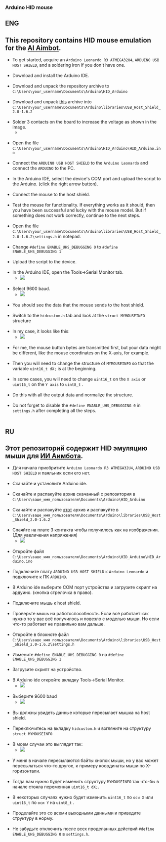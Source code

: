 ### Arduino HID mouse
## ENG
## This repository contains HID mouse emulation for the [AI Aimbot](https://github.com/SunOner/yolov8_aimbot).
- To get started, acquire an `Arduino Leonardo R3 ATMEGA32U4`, `ARDUINO USB HOST SHIELD`, and a soldering iron if you don't have one.
<br></br>
- Download and install the Arduino IDE.
<br></br>
- Download and unpack the repository archive to `C:\Users\your_username\Documents\Arduino\HID_Arduino`
<br></br>
- Download and unpack [this](https://github.com/felis/USB_Host_Shield_2.0/releases/tag/1.6.2) archive into `C:\Users\your_username\Documents\Arduino\libraries\USB_Host_Shield_2.0-1.6.2`
<br></br>
- Solder 3 contacts on the board to increase the voltage as shown in the image.
  - [](https://github.com/SunOner/HID_Arduino/blob/main/docs/media/host_shield_board.png)
<br></br>
- Open the file `C:\Users\your_username\Documents\Arduino\HID_Arduino\HID_Arduino.ino`
<br></br>
- Connect the `ARDUINO USB HOST SHIELD` to the `Arduino Leonardo` and connect the `ARDUINO` to the PC.
<br></br>
- In the Arduino IDE, select the device's COM port and upload the script to the Arduino. (click the right arrow button).
<br></br>
- Connect the mouse to the host shield.
<br></br>
- Test the mouse for functionality. If everything works as it should, then you have been successful and lucky with the mouse model. But if something does not work correctly, continue to the next steps.
<br></br>
- Open the file `C:\Users\your_username\Documents\Arduino\libraries\USB_Host_Shield_2.0-1.6.2\settings.h` in notepad.
<br></br>
- Change `#define ENABLE_UHS_DEBUGGING 0` to `#define ENABLE_UHS_DEBUGGING 1`
<br></br>
- Upload the script to the device.
<br></br>
- In the Arduino IDE, open the Tools->Serial Monitor tab.
  - ![](https://github.com/SunOner/HID_Arduino/blob/main/docs/media/serial_monitor.png)
<br></br>
- Select 9600 baud.
  - ![](https://github.com/SunOner/HID_Arduino/blob/main/docs/media/baud.png)
<br></br>
- You should see the data that the mouse sends to the host shield.
<br></br>
- Switch to the `hidcustom.h` tab and look at the `struct MYMOUSEINFO` structure
<br></br>
- In my case, it looks like this:
  - ![](https://github.com/SunOner/HID_Arduino/blob/main/docs/media/struct.png)
<br></br>
- For me, the mouse button bytes are transmitted first, but your data might be different, like the mouse coordinates on the X-axis, for example.
<br></br>
- Then you will need to change the structure of `MYMOUSEINFO` so that the variable `uint16_t dX;` is at the beginning.
<br></br>
- In some cases, you will need to change `uint16_t` on the `X axis` or `uint16_t` on the `Y axis` to `uint8_t` .
<br></br>
- Do this with all the output data and normalize the structure.
<br></br>
- Do not forget to disable the `#define ENABLE_UHS_DEBUGGING 0` in `settings.h` after completing all the steps.
<br></br>
## RU
## Этот репозиторий содержит HID эмуляцию мыши для [ИИ Аимбота](https://github.com/SunOner/yolov8_aimbot).
- Для начала приобритите `Arduino Leonardo R3 ATMEGA32U4`, `ARDUINO USB HOST SHIELD` и паяльник если его нет.
<br></br>
- Скачайте и установите Arduino ide.
<br></br>
- Скачайте и распакуйте архив скачанный с репозитория в `C:\Users\ваше_имя_пользователя\Documents\Arduino\HID_Arduino`
<br></br>
- Скачайте и распакуйте [этот](https://github.com/felis/USB_Host_Shield_2.0/releases/tag/1.6.2) архив и распакуйте в `C:\Users\ваше_имя_пользователя\Documents\Arduino\libraries\USB_Host_Shield_2.0-1.6.2`
<br></br>
- Спаяйте на плате 3 контакта чтобы получилось как на изображении. (Для увеличения напряжения)
	- ![](https://github.com/SunOner/HID_Arduino/blob/main/docs/media/host_shield_board.png)
<br></br>
- Откройте файл `C:\Users\ваше_имя_пользователя\Documents\Arduino\HID_Arduino\HID_Arduino.ino`
<br></br>
- Подключите плату `ARDUINO USB HOST SHIELD` к `Arduino Leonardo` и подключите к ПК `ARDUINO`.
<br></br>
- В Arduino ide выберите COM порт устройства и загрузите скрипт на ардуино. (кнопка стрелочка в право).
<br></br>
- Подключите мышь к host shield.
<br></br>
- Проверьте мышь на работоспособность. Если всё работает как нужно то у вас всё получилось и повезло с моделью мыши. Но если что-то работает не правильно вам дальше.
<br></br>
- Откройте в блокноте файл `C:\Users\ваше_имя_пользователя\Documents\Arduino\libraries\USB_Host_Shield_2.0-1.6.2\settings.h`
<br></br>
- Измените `#define ENABLE_UHS_DEBUGGING 0` на `#define ENABLE_UHS_DEBUGGING 1`
<br></br>
- Загрузите скрипт на устройство.
<br></br>
- В Arduino ide откройте вкладку Tools->Serial Monitor.
	- ![](https://github.com/SunOner/HID_Arduino/blob/main/docs/media/serial_monitor.png)
<br></br>
- Выберите 9600 baud
	- ![](https://github.com/SunOner/HID_Arduino/blob/main/docs/media/baud.png)
<br></br>
- Вы должны увидеть данные которые пересылает мышка на host shield.
<br></br>
- Переключитесь на вкладку `hidcustom.h` и взгляните на структуру `struct MYMOUSEINFO`
<br></br>
- В моем случаи это выглядит так:
	- ![](https://github.com/SunOner/HID_Arduino/blob/main/docs/media/struct.png)
<br></br>
- У меня в начале пересылаются байты кнопок мыши, но у вас может пересылаться что-то другое, к примеру координаты мыши по X-горизонтали.
<br></br>
- Тогда вам нужно будет изменить структуру `MYMOUSEINFO` так что-бы в начале стояла переменная `uint16_t dX;`.
<br></br>
- В некоторых случаях нужно будет изменить `uint16_t` по `оси X` или `uint16_t` по `оси Y` на `uint8_t` .
<br></br>
- Проделайте это со всеми выходными данными и приведите структуру в норму.
<br></br>
- Не забудьте отключить после всех проделанных действий `#define ENABLE_UHS_DEBUGGING 0` в `settings.h`.